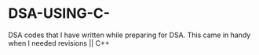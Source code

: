 # DSA-USING-C-
DSA codes that I have written while preparing for DSA. This came in handy when I needed revisions || C++
